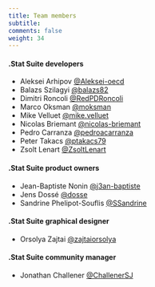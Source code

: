```yaml
---
title: Team members
subtitle: 
comments: false
weight: 34
---
```


#### .Stat Suite developers

- Aleksei Arhipov [@Aleksei-oecd](https://gitlab.com/aleksei-oecd)
- Balazs Szilagyi [@balazs82](https://gitlab.com/balazs82)
- Dimitri Roncoli [@RedPDRoncoli](https://gitlab.com/RedPDRoncoli)
- Marco Oksman [@moksman](https://gitlab.com/moksman)
- Mike Velluet [@mike.velluet](https://gitlab.com/mike.velluet)
- Nicolas Briemant [@nicolas-briemant](https://gitlab.com/nicolas-briemant)
- Pedro Carranza [@pedroacarranza](https://gitlab.com/pedroacarranza)
- Peter Takacs [@ptakacs79](https://gitlab.com/ptakacs79)
- Zsolt Lenart [@ZsoltLenart](https://gitlab.com/ZsoltLenart)


#### .Stat Suite product owners

- Jean-Baptiste Nonin [@j3an-baptiste](https://gitlab.com/j3an-baptiste)
- Jens Dossé [@dosse](https://gitlab.com/dosse)
- Sandrine Phelipot-Souflis [@SSandrine](https://gitlab.com/SSandrine)


#### .Stat Suite graphical designer

- Orsolya Zajtai [@zajtaiorsolya](https://gitlab.com/zajtaiorsolya)


#### .Stat Suite community manager
- Jonathan Challener [@ChallenerSJ](https://gitlab.com/ChallenerSJ)
